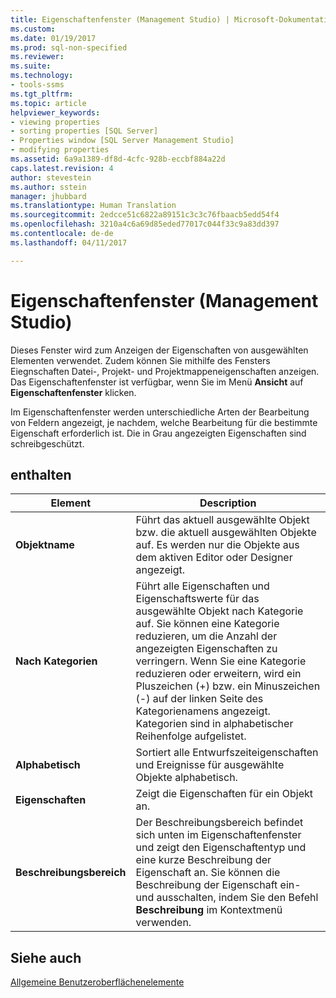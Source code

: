```yaml
---
title: Eigenschaftenfenster (Management Studio) | Microsoft-Dokumentation
ms.custom: 
ms.date: 01/19/2017
ms.prod: sql-non-specified
ms.reviewer: 
ms.suite: 
ms.technology:
- tools-ssms
ms.tgt_pltfrm: 
ms.topic: article
helpviewer_keywords:
- viewing properties
- sorting properties [SQL Server]
- Properties window [SQL Server Management Studio]
- modifying properties
ms.assetid: 6a9a1389-df8d-4cfc-928b-eccbf884a22d
caps.latest.revision: 4
author: stevestein
ms.author: sstein
manager: jhubbard
ms.translationtype: Human Translation
ms.sourcegitcommit: 2edcce51c6822a89151c3c3c76fbaacb5edd54f4
ms.openlocfilehash: 3210a4c6a69d85eded77017c044f33c9a83dd397
ms.contentlocale: de-de
ms.lasthandoff: 04/11/2017

---
```

# <a name="properties-window-management-studio"></a>Eigenschaftenfenster (Management Studio)
Dieses Fenster wird zum Anzeigen der Eigenschaften von ausgewählten Elementen verwendet. Zudem können Sie mithilfe des Fensters Eiegnschaften Datei-, Projekt- und Projektmappeneigenschaften anzeigen. Das Eigenschaftenfenster ist verfügbar, wenn Sie im Menü **Ansicht** auf **Eigenschaftenfenster** klicken.  
  
Im Eigenschaftenfenster werden unterschiedliche Arten der Bearbeitung von Feldern angezeigt, je nachdem, welche Bearbeitung für die bestimmte Eigenschaft erforderlich ist. Die in Grau angezeigten Eigenschaften sind schreibgeschützt.  
  
## <a name="options"></a>enthalten  
  
|Element|Description|  
|-----------|---------------|  
|**Objektname**|Führt das aktuell ausgewählte Objekt bzw. die aktuell ausgewählten Objekte auf. Es werden nur die Objekte aus dem aktiven Editor oder Designer angezeigt.|  
|**Nach Kategorien**|Führt alle Eigenschaften und Eigenschaftswerte für das ausgewählte Objekt nach Kategorie auf. Sie können eine Kategorie reduzieren, um die Anzahl der angezeigten Eigenschaften zu verringern. Wenn Sie eine Kategorie reduzieren oder erweitern, wird ein Pluszeichen (+) bzw. ein Minuszeichen (-) auf der linken Seite des Kategorienamens angezeigt. Kategorien sind in alphabetischer Reihenfolge aufgelistet.|  
|**Alphabetisch**|Sortiert alle Entwurfszeiteigenschaften und Ereignisse für ausgewählte Objekte alphabetisch.|  
|**Eigenschaften**|Zeigt die Eigenschaften für ein Objekt an.|  
|**Beschreibungsbereich**|Der Beschreibungsbereich befindet sich unten im Eigenschaftenfenster und zeigt den Eigenschaftentyp und eine kurze Beschreibung der Eigenschaft an. Sie können die Beschreibung der Eigenschaft ein- und ausschalten, indem Sie den Befehl **Beschreibung** im Kontextmenü verwenden.|  
  
## <a name="see-also"></a>Siehe auch  
[Allgemeine Benutzeroberflächenelemente](../ssms/general-user-interface-elements.md)  
  

